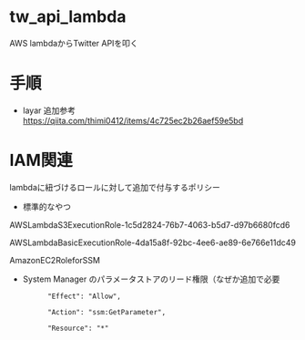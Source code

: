 # tw_api_lambda
AWS lambdaからTwitter APIを叩く

# 手順
- layar 追加参考  
https://qiita.com/thimi0412/items/4c725ec2b26aef59e5bd


# IAM関連
lambdaに紐づけるロールに対して追加で付与するポリシー

- 標準的なやつ

AWSLambdaS3ExecutionRole-1c5d2824-76b7-4063-b5d7-d97b6680fcd6

AWSLambdaBasicExecutionRole-4da15a8f-92bc-4ee6-ae89-6e766e11dc49

AmazonEC2RoleforSSM

- System Manager のパラメータストアのリード権限（なぜか追加で必要

            "Effect": "Allow",
            
            "Action": "ssm:GetParameter",
            
            "Resource": "*"
